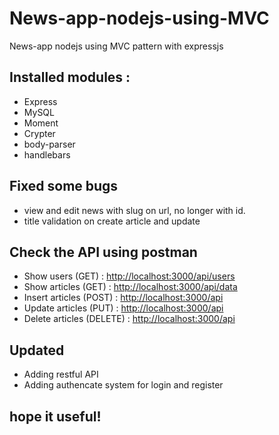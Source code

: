 # News-app-nodejs-using-MVC
News-app nodejs using MVC pattern with expressjs

<h2>Installed modules :</h2>
<ul>
  <li>Express</li>
  <li>MySQL</li>
  <li>Moment</li>
  <li>Crypter</li>
  <li>body-parser</li>
  <li>handlebars</li>
</ul>

<h2>Fixed some bugs</h2>
<ul>
  <li>view and edit news with slug on url, no longer with id.</li>
  <li>title validation on create article and update</li>
</ul>

<h2>Check the API using postman</h2>
<ul>
  <li>Show users (GET) : <a href="http://localhost:3000/api/users">http://localhost:3000/api/users</a></li>
  <li>Show articles (GET) : <a href="http://localhost:3000/api/data">http://localhost:3000/api/data</a></li>
  <li>Insert articles (POST) : <a href="http://localhost:3000/api">http://localhost:3000/api</a></li>
  <li>Update articles (PUT) : <a href="http://localhost:3000/api">http://localhost:3000/api</a></li>
  <li>Delete articles (DELETE) : <a href="http://localhost:3000/api">http://localhost:3000/api</a></li>
</ul>

<h2>Updated</h2>
<ul>
  <li>Adding restful API</li>
  <li>Adding authencate system for login and register</li>
</ul>

<h2>hope it useful!</h2>
